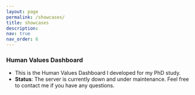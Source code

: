 ```yaml
---
layout: page
permalink: /showcases/
title: showcases
description: 
nav: true
nav_order: 6
---
```


### Human Values Dashboard

- This is the Human Values Dashboard I developed for my PhD study. 
- **Status**: The server is currently down and under maintenance. Feel free to contact me if you have any questions. 
